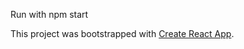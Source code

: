 Run with npm start

This project was bootstrapped with [Create React App](https://github.com/facebookincubator/create-react-app).